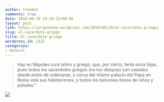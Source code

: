 ```yaml
---
author: freebot
comments: true
date: 2010-06-20 19:10:12+00:00
layout: post
link: https://jorgeikeda.wordpress.com/2010/06/20/el-sacerdote-griego/
slug: el-sacerdote-griego
title: El sacerdote griego
wordpress_id: 2122
categories:
- General
---
```





<blockquote>Hay en Nápoles cura latino y griego, que, por cierto, tenía once hijas, pues todos los sacerdotes griegos (no los obispos) son casados desde antes de ordenarse, y cerca del mismo palacio del Papa en Roma veía sus habitaciones, y todos los balcones llenos de niños y pañales."</blockquote>



[![](http://www.jorgeikeda.com/wordpress/wp-content/uploads/2010/06/Anticonceptivo-300x234.jpg)](https://jorgeikeda.files.wordpress.com/2010/06/0bb49-anticonceptivo.jpg)
